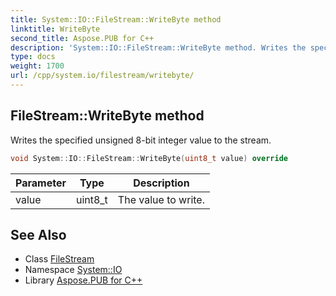 ```yaml
---
title: System::IO::FileStream::WriteByte method
linktitle: WriteByte
second_title: Aspose.PUB for C++
description: 'System::IO::FileStream::WriteByte method. Writes the specified unsigned 8-bit integer value to the stream in C++.'
type: docs
weight: 1700
url: /cpp/system.io/filestream/writebyte/
---
```

## FileStream::WriteByte method


Writes the specified unsigned 8-bit integer value to the stream.

```cpp
void System::IO::FileStream::WriteByte(uint8_t value) override
```


| Parameter | Type | Description |
| --- | --- | --- |
| value | uint8_t | The value to write. |

## See Also

* Class [FileStream](../)
* Namespace [System::IO](../../)
* Library [Aspose.PUB for C++](../../../)
